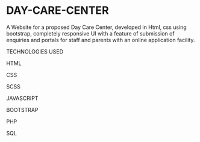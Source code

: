 # DAY-CARE-CENTER

A Website for a proposed Day Care Center, developed in
Html, css using bootstrap, completely responsive UI with a feature of submission of
enquiries and portals for staff and parents with an online application facility.

TECHNOLOGIES USED

HTML

CSS

SCSS

JAVASCRIPT

BOOTSTRAP

PHP

SQL


